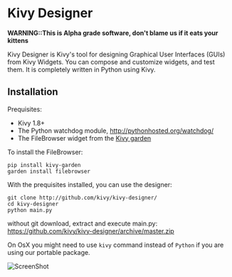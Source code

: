 Kivy Designer
=============

**WARNING::This is Alpha grade software, don't blame us if it eats
  your kittens**

Kivy Designer is Kivy's tool for designing Graphical User Interfaces
(GUIs) from Kivy Widgets. You can compose and customize widgets, and
test them. It is completely written in Python using Kivy.

Installation
------------

Prequisites:

- Kivy 1.8+
- The Python watchdog module, http://pythonhosted.org/watchdog/
- The FileBrowser widget from the [Kivy garden](http://kivy.org/docs/api-kivy.garden.html)

To install the FileBrowser:

    pip install kivy-garden
    garden install filebrowser
    
With the prequisites installed, you can use the designer:
    
    git clone http://github.com/kivy/kivy-designer/
    cd kivy-designer
    python main.py

without git download, extract and execute main.py:
https://github.com/kivy/kivy-designer/archive/master.zip


On OsX you might need to use `kivy` command instead of `Python` if you are using our portable package.


![ScreenShot](https://raw.github.com/kivy/kivy-designer/master/kivy_designer.png)
